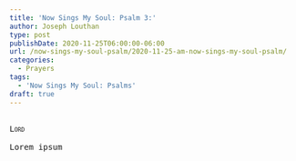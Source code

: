 ```yaml
---
title: 'Now Sings My Soul: Psalm 3:'
author: Joseph Louthan
type: post
publishDate: 2020-11-25T06:00:00-06:00
url: /now-sings-my-soul-psalm/2020-11-25-am-now-sings-my-soul-psalm/
categories:
  - Prayers
tags:
  - 'Now Sings My Soul: Psalms'
draft: true
---
```


<pre>
<div style="font-variant: small-caps;">
Lord
</div>
Lorem ipsum
</pre>
